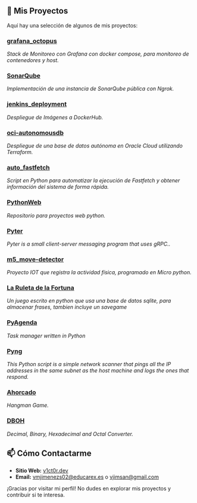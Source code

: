 ## 🚀 Mis Proyectos

Aquí hay una selección de algunos de mis proyectos:

### [grafana_octopus](https://github.com/v1ct0rjs/grafana_octopus)
*Stack de Monitoreo con Grafana con docker compose, para monitoreo de contenedores y host.*

### [SonarQube](https://github.com/v1ct0rjs/jenkins_deployment/tree/main/SonarQube)
*Implementación de una instancia de SonarQube pública con Ngrok.*

### [jenkins_deployment](https://github.com/v1ct0rjs/jenkins_deployment)
*Despliegue de Imágenes a DockerHub.*

### [oci-autonomousdb](https://github.com/v1ct0rjs/oci-autonomousdb)
*Despliegue de una base de datos autónoma en Oracle Cloud utilizando Terraform.*

### [auto_fastfetch](https://github.com/v1ct0rjs/auto_fastfetch)
*Script en Python para automatizar la ejecución de Fastfetch y obtener información del sistema de forma rápida.*

### [PythonWeb](https://github.com/v1ct0rjs/PythonWeb)
*Repositorio para proyectos web python.*

### [Pyter](https://github.com/v1ct0rjs/pyter)
*Pyter is a small client-server messaging program that uses gRPC..*

### [m5_move-detector](https://github.com/v1ct0rjs/m5_move-detector)
*Proyecto IOT que registra la actividad física, programado en Micro python.*

### [La Ruleta de la Fortuna](https://github.com/v1ct0rjs/RuletaDeLaFortuna)
*Un juego escrito en python que usa una base de datos sqlite, para almacenar frases, tambien incluye un savegame*

### [PyAgenda](https://github.com/v1ct0rjs/PyAgenda)
*Task manager written in Python*

### [Pyng](https://github.com/v1ct0rjs/Pyng)
*This Python script is a simple network scanner that pings all the IP addresses in the same subnet as the host machine and logs the ones that respond.*

### [Ahorcado](https://github.com/v1ct0rjs/ahorcado)
*Hangman Game.*

### [DBOH](https://github.com/v1ct0rjs/DBOH)
*Decimal, Binary, Hexadecimal and Octal Converter.*

## 📫 Cómo Contactarme

- **Sitio Web:** [v1ct0r.dev](https://v1ct0r.dev/)
- **Email:** vmjimenezs02@educarex.es o vjimsan@gmail.com

¡Gracias por visitar mi perfil! No dudes en explorar mis proyectos y contribuir si te interesa.
